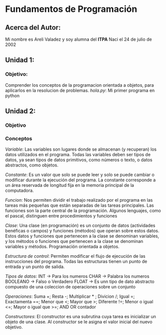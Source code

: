 # Fundamentos de Programación 

## Acerca del Autor:
Mi nombre es Areli Valadez y soy alumna del **ITPA**
Naci el 24 de julio de 2002


## Unidad 1:
### Objetivo: 
Comprender los conceptos de la programacion orientada a objetos, para aplicarlos en la resolucion de problemas.
*hola.py*: Mi primer programa en python 

## Unidad 2:
### Objetivo 

### Conceptos

*Variable*:
Las variables son lugares donde se almacenan (y recuperan) los datos utilizados en el programa. Todas las variables deben ser tipos de datos, ya sean tipos de datos primitivos, como números o texto, o datos abstractos, como objetos.

*Constante*:
Es un valor que solo se puede leer y solo se puede cambiar o modificar durante la ejecución del programa. La constante corresponde a un área reservada de longitud fija en la memoria principal de la computadora.

*Funcion*:
Nos permiten dividir el trabajo realizado por el programa en las tareas más pequeñas que están separadas de las tareas principales. Las funciones son la parte central de la programación. Algunos lenguajes, como el pascal, distinguen entre procedimientos y funciones

*Clase*:
Una clase (en programación) es un conjunto de datos (actividades benéficas o campos) y funciones (métodos) que operan sobre estos datos. Estos datos y funciones que pertenecen a la clase se denominan variables, y los métodos o funciones que pertenecen a la clase se denominan variables y métodos. Programación orientada a objetos.

*Estructura de control*:
Permiten modificar el flujo de ejecución de las instrucciones del programa. Todas las estructuras tienen un punto de entrada y un punto de salida.

*Tipos de datos*:
INT -> Para los numeros
CHAR -> Palabra los numeros
BOOLEANO -> Falso o Verdadero
FLOAT -> Es unn tipo de dato abstracto compuesto de una coleccion de operaciones sobre un conjunto 

*Operaciones*:
Suma +;
Resta -;
Multiplicar * ;
Divicion /;
Igual =;
Exactamenta ==;
Menor que <;
Mayor que >;
Diferente !=;
Menor o igual <=;
Mayor o igual que >=;
AND
OR
contador

*Constructores*:
El constructor es una subrutina cuya tarea es inicializar un objeto de una clase. Al constructor se le asigna el valor inicial del nuevo objetivo.